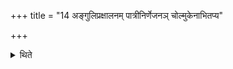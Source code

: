 +++
title = "14 अङ्गुलिप्रक्षालनम् पात्रीनिर्णेजनञ् चोल्मुकेनाभितप्य"

+++

<details><summary>थिते</summary>

14. Having heated the water with which he has washed his fingers and water with which he has washed the pan, by means of a burning fire-brand, he draws three lines within the altar from west to the east or from south to the north by means of the Sphya (wooden sword).
</details>
